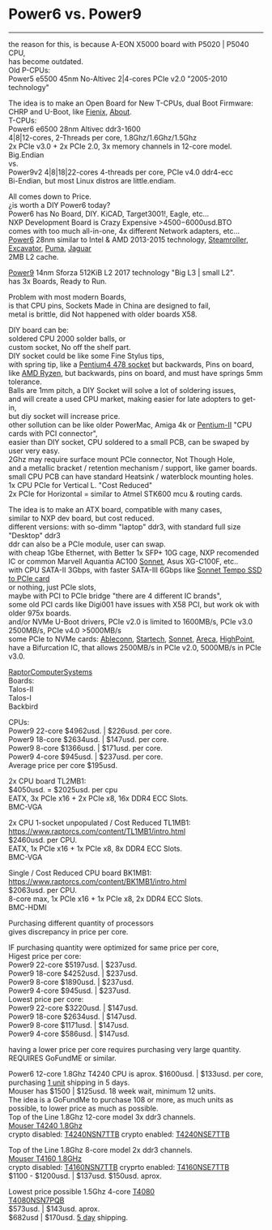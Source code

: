 # Power6 vs. Power9
-----

the reason for this, is because A-EON X5000 board with P5020 | P5040 CPU, </br>
has become outdated. </br>
Old P-CPUs: </br>
Power5 e5500 45nm No-Altivec 2|4-cores PCIe v2.0 "2005-2010 technology" </br>

The idea is to make an Open Board for New T-CPUs, dual Boot Firmware: CHRP and U-Boot, like [Fienix](https://fienixppc.blogspot.com/p/download.html), [About](https://fienixppc.blogspot.com/p/blog-page.html). </br>
T-CPUs: </br>
Power6 e6500 28nm Altivec ddr3-1600 </br>
4|8|12-cores, 2-Threads per core, 1.8Ghz/1.6Ghz/1.5Ghz </br>
2x PCIe v3.0 + 2x PCIe 2.0, 3x memory channels in 12-core model. </br>
Big.Endian </br>
vs. </br>
Power9v2 4|8|18|22-cores 4-threads per core, PCIe v4.0 ddr4-ecc </br>
Bi-Endian, but most Linux distros are little.endiam. </br>

All comes down to Price. </br>
¿is worth a DIY Power6 today? </br>
Power6 has No Board, DIY. KiCAD, Target3001!, Eagle, etc... </br>
NXP Development Board is Crazy Expensive >$4500-$6000usd.BTO </br>
comes with too much all-in-one, 4x different Network adapters, etc... </br>
[Power6](https://www.nxp.com/products/processors-and-microcontrollers/power-architecture/qoriq-communication-processors/t-series/qoriq-t4240-t4160-t4080-multicore-communications-processors:T4240) 28nm similar to Intel & AMD 2013-2015 technology, [Steamroller](https://en.wikipedia.org/wiki/Steamroller_(microarchitecture)), [Excavator](https://en.wikipedia.org/wiki/Excavator_(microarchitecture)), [Puma](https://en.wikipedia.org/wiki/Puma_(microarchitecture)), [Jaguar](https://en.wikipedia.org/wiki/Jaguar_(microarchitecture)) </br>
2MB L2 cache. </br>

[Power9](https://en.wikipedia.org/wiki/POWER9) 14nm Sforza 512KiB L2 2017 technology "Big L3 | small L2". </br>
has 3x Boards, Ready to Run. </br>

Problem with most modern Boards, </br>
is that CPU pins, Sockets Made in China are designed to fail, </br>
metal is brittle, did Not happened with older boards X58. </br>

DIY board can be: </br>
soldered CPU 2000 solder balls, or </br>
custom socket, No off the shelf part. </br>
DIY socket could be like some Fine Stylus tips, </br>
with spring tip, like a [Pentium4 478 socket](https://en.wikipedia.org/wiki/Pentium_4#/media/File:Pentium_4_-_SL5TK_-_pin_side-3057.jpg) but backwards, Pins on board, </br>
like [AMD Ryzen](https://en.wikipedia.org/wiki/Ryzen#/media/File:AMD_Ryzen_7_3700X_pins_IMGP3168_smial_wp.jpg), but backwards, pins on board, and  must have springs 5mm tolerance. </br>
Balls are 1mm pitch, a DIY Socket will solve a lot of soldering issues,  </br>
and will create a used CPU market, making easier for late adopters to get-in, </br>
but diy socket will increase price. </br>
other sollution can be like older PowerMac, Amiga 4k or [Pentium-II](https://en.wikipedia.org/wiki/Pentium_II) "CPU cards with PCI connector", </br>
easier than DIY socket, CPU soldered to a small PCB, can be swaped by user very easy. </br>
2Ghz may require surface mount PCIe connector, Not Though Hole, </br>
and a metallic bracket / retention mechanism / support, like gamer boards. </br>
small CPU PCB can have standard Heatsink / waterblock mounting holes. </br>
1x CPU PCIe for Vertical L. "Cost Reduced" </br>
2x PCIe for Horizontal = similar to Atmel STK600 mcu & routing cards. </br> 

The idea is to make an ATX board, compatible with many cases, </br>
similar to NXP dev board, but cost reduced. </br>
different versions: with so-dimm "laptop" ddr3, with standard full size "Desktop" ddr3 </br>
ddr can also be a PCIe module, user can swap. </br> 
with cheap 1Gbe Ethernet, with Better 1x SFP+ 10G cage, NXP recomended IC or common Marvell Aquantia AC100 [Sonnet](https://www.sonnettech.com/product/solo10g-sfp-pcie-card.html), Asus XG-C100F, etc.. </br>
with CPU SATA-II 3Gbps, with faster SATA-III 6Gbps like [Sonnet Tempo SSD to PCIe card](https://www.sonnettech.com/product/tempossd.html) </br>
or nothing, just PCIe slots, </br>
maybe with PCI to PCIe bridge "there are 4 different IC brands", </br> 
some old PCI cards like Digi001 have issues with X58 PCI, but work ok with older 975x boards. </br>
and/or NVMe U-Boot drivers, PCIe v2.0 is limited to 1600MB/s, PCIe v3.0 2500MB/s, PCIe v4.0 >5000MB/s </br>
some PCIe to NVMe cards: [Ableconn](http://www.ableconn.com/products_2.php?gid=143), [Startech](https://www.startech.com/en-us/hdd/pex8m2e2), [Sonnet](https://www.sonnettech.com/product/computer-cards/cards.html), [Areca](https://www.areca.com.tw/products/nvme-1886.html), [HighPoint](https://www.highpoint-tech.com/nvme1/ssd7540),  </br>
have a Bifurcation IC, that allows 2500MB/s in PCIe v2.0, 5000MB/s in PCIe v3.0. </br>

[RaptorComputerSystems](https://www.raptorcs.com/content/base/products.html) </br>
Boards: </br>
Talos-II </br>
Talos-I </br>
Backbird </br>

CPUs: </br>
Power9 22-core $4962usd. | $226usd. per core. </br>
Power9 18-core $2634usd. | $147usd. per core. </br>
Power9 8-core  $1366usd. | $171usd. per core. </br>
Power9 4-core  $945usd.  | $237usd. per core. </br>
Average price per core $195usd.</br>

2x CPU board TL2MB1: </br>
$4050usd. = $2025usd. per cpu </br>
EATX, 3x PCIe x16 + 2x PCIe x8, 16x DDR4 ECC Slots. </br>
BMC-VGA </br>
 
2x CPU 1-socket unpopulated / Cost Reduced TL1MB1: </br>
https://www.raptorcs.com/content/TL1MB1/intro.html </br>
$2460usd. per CPU. </br>
EATX, 1x PCIe x16 + 1x PCIe x8, 8x DDR4 ECC Slots. </br>
BMC-VGA </br>

Single / Cost Reduced CPU board BK1MB1: </br>
https://www.raptorcs.com/content/BK1MB1/intro.html </br>
$2063usd. per CPU. </br>
8-core max, 1x PCIe x16 + 1x PCIe x8, 2x DDR4 ECC Slots. </br>
BMC-HDMI </br>

Purchasing different quantity of processors </br>
gives discrepancy in price per core. </br>

IF purchasing quantity were optimized for same price per core, </br>
Higest price per core: </br>
Power9 22-core $5197usd. | $237usd. </br>
Power9 18-core $4252usd. | $237usd. </br>
Power9 8-core  $1890usd.   | $237usd. </br>
Power9 4-core  $945usd.    | $237usd. </br>
Lowest price per core: </br>
Power9 22-core $3220usd. | $147usd. </br>
Power9 18-core $2634usd. | $147usd. </br>
Power9 8-core  $1171usd. | $147usd. </br>
Power9 4-core  $586usd.  | $147usd. </br>

having a lower price per core requires purchasing very large quantity. </br>
REQUIRES GoFundME or similar. </br>

Power6 12-core 1.8Ghz T4240 CPU is aprox. $1600usd. | $133usd. per core, </br>
purchasing [1 unit](https://www.digikey.com/en/products/filter/embedded/microprocessors/694?s=N4IgjCBcoLQExVAYygFwE4FcCmAaEA9lANogCsIAugL7X4KSmoAsczADFfgGyIgCWAEyggYYdhHwAHVCJD5UATynYRggM4paQA) shipping in 5 days. </br>
Mouser has $1500 | $125usd. 18 week wait, minimum 12 units. </br>
The idea is a GoFundMe to purchase 108 or more, as much units as possible, to lower price as much as possible. </br>
Top of the Line 1.8Ghz 12-core model 3x ddr3 channels.</br>
[Mouser T4240 1.8Ghz](https://www.mouser.com/c/semiconductors/embedded-processors-controllers/microprocessors-mpu/?q=t4240&maximum%20clock%20frequency=1.8%20GHz) </br>
crypto disabled:
[T4240NSN7TTB](https://www.mouser.com/ProductDetail/NXP-Semiconductors/T4240NSN7TTB?qs=S0GpHP26UDLUtFS5%2Fv05eg%3D%3D)
crypto enabled:
[T4240NSE7TTB](https://www.mouser.com/ProductDetail/NXP-Semiconductors/T4240NSE7TTB?qs=S0GpHP26UDJXBDeHcjIYrQ%3D%3D)

Top of the Line 1.8Ghz 8-core model 2x ddr3 channels.</br>
[Mouser T4160 1.8GHz](https://www.mouser.com/c/semiconductors/embedded-processors-controllers/microprocessors-mpu/?maximum%20clock%20frequency=1.8%20GHz&number%20of%20cores=8%20Core&package%20%2F%20case=FC-PBGA-1932&series=T4160)</br>
crypto disabled: [T4160NSN7TTB](https://www.mouser.com/ProductDetail/NXP-Semiconductors/T4160NSN7TTB?qs=S0GpHP26UDKkFx%2FAj3ZSbQ%3D%3D)
cryprto enabled: [T4160NSE7TTB](https://www.mouser.com/ProductDetail/NXP-Semiconductors/T4160NSE7TTB?qs=S0GpHP26UDLLO6WoSz3UfA%3D%3D)</br>
$1100 - $1200usd. | $137usd. $150usd. aprox.</br>

Lowest price possible 1.5Ghz 4-core [T4080](https://www.mouser.com/c/semiconductors/embedded-processors-controllers/microprocessors-mpu/?number%20of%20cores=4%20Core&package%20%2F%20case=FC-PBGA-1932&sort=pricing)</br>
[T4080NSN7PQB](https://www.mouser.com/ProductDetail/NXP-Semiconductors/T4080NSN7PQB?qs=nr7BunVhf4pFB%252BS4fJptRg%3D%3D)</br>
$573usd. | $143usd. aprox. </br>
$682usd | $170usd. [5 day](https://www.digikey.com/en/products/filter/embedded/microprocessors/694?s=N4IgjCBcoLQExVAYygFwE4FcCmAaEA9lANogCsIAugL7X4KSmoAsADABytX4BsiIASwAmUEDDCsI%2BAA6pRIfKgCe07KICGAZxS0gA) shipping.
